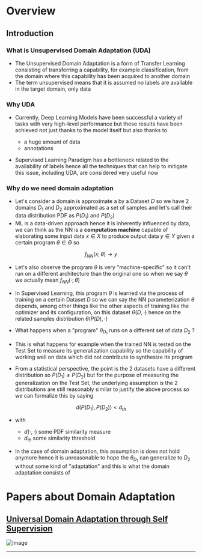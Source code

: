 
# Overview 

## Introduction 

### What is Unsupervised Domain Adaptation (UDA)

- The Unsupervised Domain Adaptation is a form of Transfer Learning consisting of transferring a capability, for example classification, from the domain where this capability has been acquired to another domain 
- The term unsupervised means that it is assumed no labels are available in the target domain, only data 


### Why UDA

- Currently, Deep Learning Models have been successful a variety of tasks with very high-level performance but these results have been achieved not just thanks to the model itself but also thanks to 
  - a huge amount of data 
  - annotations 

- Supervised Learning Paradigm has a bottleneck related to the availability of labels hence all the techniques that can help to mitigate this issue, including UDA, are considered very useful now 



### Why do we need domain adaptation

- Let's consider a domain is approximate a by a Dataset $D$ so we have 2 domains $D_{1}$ and $D_{2}$ approximated as a set of samples and let's call their data distribution PDF as $P(D_{1})$ and $P(D_{2})$ 
- ML is a data-driven approach hence it is inherently influenced by data, we can think as the NN is a **computation machine** capable of elaborating some input data $x \in X$ to produce output data $y \in Y$ given a certain program $\theta \in \Theta$ so 

$$ f_{NN}(x; \theta) \rightarrow y $$

- Let's also observe the program $\theta$ is very "machine-specific" so it can't run on a different architecture than the original one so when we say $\theta$ we actually mean $f_{NN}(\cdot; \theta)$ 

- In Supervised Learning, this program $\theta$ is learned via the process of training on a certain Dataset $D$ so we can say the NN parameterization $\theta$ depends, among other things like the other aspects of training like the optimizer and its configuration, on this dataset $\theta(D, \cdot)$ hence on the related samples distribution $\theta(P(D), \cdot)$ 

- What happens when a "program" $\theta_{D_{1}}$ runs on a different set of data $D_{2}$ ? 
- This is what happens for example when the trained NN is tested on the Test Set to measure its generalization capability so the capability of working well on data which did not contribute to synthesize its program 

- From a statistical perspective, the point is the 2 datasets have a different distribution so $P(D_{1}) \neq P(D_{2})$ but for the purpose of measuring the generalization on the Test Set, the underlying assumption is the 2 distributions are still reasonably similar to justify the above process so we can formalize this by saying 

$$d(P(D_{1}), P(D_{2})) < d_{th}$$ 

- with 
  - $d(\cdot, \cdot)$ some PDF similarity measure 
  - $d_{th}$ some similarity threshold 

- In the case of domain adaptation, this assumption is does not hold anymore hence it is unreasonable to hope the $\theta_{D_{1}}$ can generalize to $D_{2}$ without some kind of "adaptation" and this is what the domain adaptation consists of 





# Papers about Domain Adaptation 

## [Universal Domain Adaptation through Self Supervision](universal_domain_adaptation_through_self_supervision.md)

![image](https://user-images.githubusercontent.com/6381645/85234560-68433c00-b40e-11ea-9994-ab7a1b2a28f5.png)

---------
